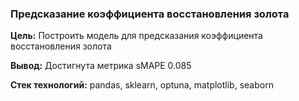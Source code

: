 ### Предсказание коэффициента восстановления золота 

**Цель:** Построить модель для предсказания коэффициента восстановления золота

**Вывод:** Достигнута метрика sMAPE 0.085

**Стек технологий:** pandas, sklearn, optuna, matplotlib, seaborn
